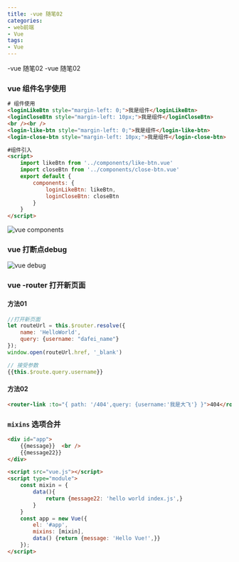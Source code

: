 ```yaml
---
title: -vue 随笔02
categories: 
- web前端
- Vue
tags:
- Vue
---
```

-vue 随笔02
-vue 随笔02

### vue  组件名字使用

```html
# 组件使用
<loginLikeBtn style="margin-left: 0;">我是组件</loginLikeBtn>
<loginCloseBtn style="margin-left: 10px;">我是组件</loginCloseBtn>
<br /><br />
<login-like-btn style="margin-left: 0;">我是组件</login-like-btn>
<login-close-btn style="margin-left: 10px;">我是组件</login-close-btn>

#组件引入
<script>
    import likeBtn from '../components/like-btn.vue'   
    import closeBtn from '../components/close-btn.vue'
    export default {
        components: {
            loginLikeBtn: likeBtn,
            loginCloseBtn: closeBtn
        }
    }
</script>

```

![vue components](/img/vue/other/components_name.png "vue components")

### vue 打断点debug

![vue debug](/img/vue/other/vue_debug.png "vue debug")

### vue -router 打开新页面

#### 方法01

```javascript
//打开新页面
let routeUrl = this.$router.resolve({
    name: 'HelloWorld',
    query: {username: "dafei_name"}
});
window.open(routeUrl.href, '_blank')

// 接受参数
{{this.$route.query.username}}
```

#### 方法02

```html
<router-link :to="{ path: '/404',query: {username:'我是大飞'} }">404</router-link> 
```

### `mixins` 选项合并

```html
<div id="app">
    {{message}}  <br />
    {{message22}}
</div>

<script src="vue.js"></script>
<script type="module">
    const mixin = {
        data(){
            return {message22: 'hello world index.js',}
        }
    }
    const app = new Vue({
        el: '#app',
        mixins: [mixin],
        data() {return {message: 'Hello Vue!',}}
    });
</script>
```





























